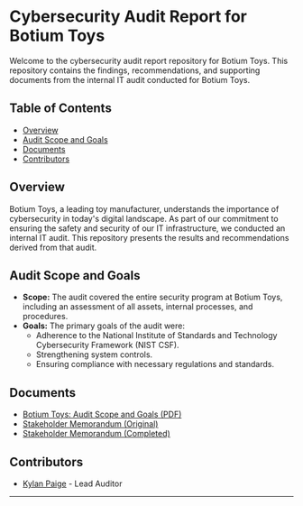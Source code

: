 # Cybersecurity Audit Report for Botium Toys

Welcome to the cybersecurity audit report repository for Botium Toys. This repository contains the findings, recommendations, and supporting documents from the internal IT audit conducted for Botium Toys.

## Table of Contents
- [Overview](#overview)
- [Audit Scope and Goals](#audit-scope-and-goals)
- [Documents](#documents)
- [Contributors](#contributors)
  
## Overview
Botium Toys, a leading toy manufacturer, understands the importance of cybersecurity in today's digital landscape. As part of our commitment to ensuring the safety and security of our IT infrastructure, we conducted an internal IT audit. This repository presents the results and recommendations derived from that audit.

## Audit Scope and Goals
- **Scope:** The audit covered the entire security program at Botium Toys, including an assessment of all assets, internal processes, and procedures.
- **Goals:** The primary goals of the audit were:
  - Adherence to the National Institute of Standards and Technology Cybersecurity Framework (NIST CSF).
  - Strengthening system controls.
  - Ensuring compliance with necessary regulations and standards.

## Documents
- [Botium Toys: Audit Scope and Goals (PDF)](https://github.com/kylanpaige/Cybersecurity-Audit-Report/blob/main/docs/Botium-Toys_-Audit-scope-and-goals.pdf)
- [Stakeholder Memorandum (Original)](https://github.com/kylanpaige/Cybersecurity-Audit-Report/blob/main/docs/Stakeholder-memorandum.pdf)
- [Stakeholder Memorandum (Completed)](https://github.com/kylanpaige/Cybersecurity-Audit-Report/blob/main/docs/completed_stakeholder_memorandum.pdf)

## Contributors
- [Kylan Paige](https://github.com/kylanpaige) - Lead Auditor

---

